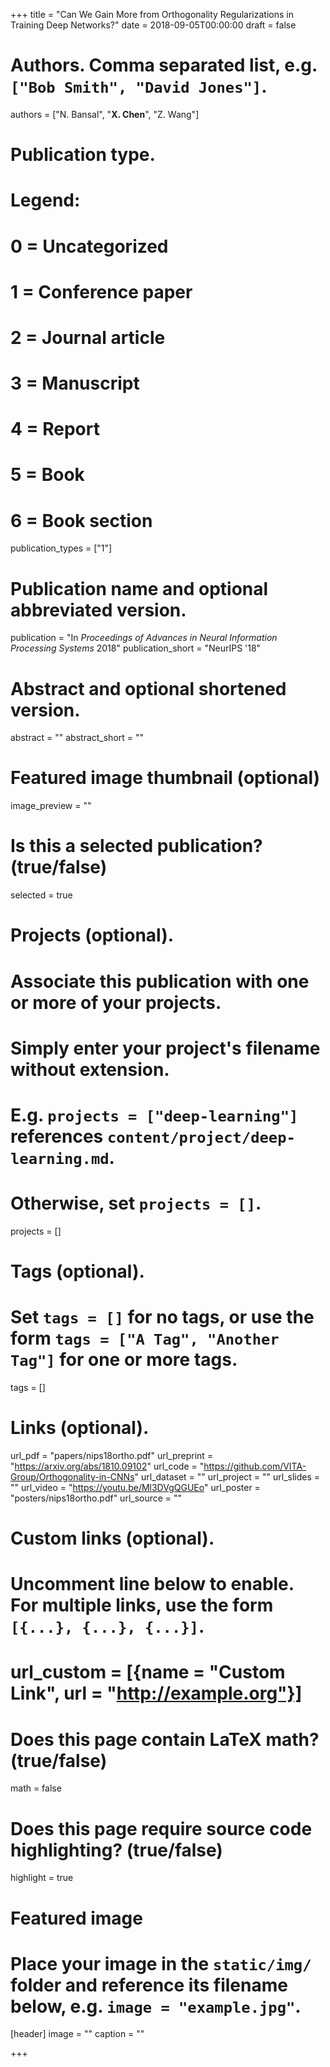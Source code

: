 +++
title = "Can We Gain More from Orthogonality Regularizations in Training Deep Networks?"
date = 2018-09-05T00:00:00
draft = false

# Authors. Comma separated list, e.g. `["Bob Smith", "David Jones"]`.
authors = ["N. Bansal", "**X. Chen**", "Z. Wang"]

# Publication type.
# Legend:
# 0 = Uncategorized
# 1 = Conference paper
# 2 = Journal article
# 3 = Manuscript
# 4 = Report
# 5 = Book
# 6 = Book section
publication_types = ["1"]

# Publication name and optional abbreviated version.
publication = "In *Proceedings of Advances in Neural Information Processing Systems* 2018"
publication_short = "NeurIPS '18"

# Abstract and optional shortened version.
abstract = ""
abstract_short = ""

# Featured image thumbnail (optional)
image_preview = ""

# Is this a selected publication? (true/false)
selected = true

# Projects (optional).
#   Associate this publication with one or more of your projects.
#   Simply enter your project's filename without extension.
#   E.g. `projects = ["deep-learning"]` references `content/project/deep-learning.md`.
#   Otherwise, set `projects = []`.
projects = []

# Tags (optional).
#   Set `tags = []` for no tags, or use the form `tags = ["A Tag", "Another Tag"]` for one or more tags.
tags = []

# Links (optional).
url_pdf = "papers/nips18ortho.pdf"
url_preprint = "https://arxiv.org/abs/1810.09102"
url_code = "https://github.com/VITA-Group/Orthogonality-in-CNNs"
url_dataset = ""
url_project = ""
url_slides = ""
url_video = "https://youtu.be/Ml3DVgQGUEo"
url_poster = "posters/nips18ortho.pdf"
url_source = ""

# Custom links (optional).
#   Uncomment line below to enable. For multiple links, use the form `[{...}, {...}, {...}]`.
# url_custom = [{name = "Custom Link", url = "http://example.org"}]

# Does this page contain LaTeX math? (true/false)
math = false

# Does this page require source code highlighting? (true/false)
highlight = true

# Featured image
# Place your image in the `static/img/` folder and reference its filename below, e.g. `image = "example.jpg"`.
[header]
image = ""
caption = ""

+++
